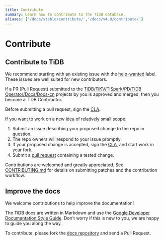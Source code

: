 ```yaml
---
title: Contribute
summary: Learn how to contribute to the TiDB database.
aliases: ['/docs/stable/contribute/','/docs/v4.0/contribute/']
---
```


# Contribute

## Contribute to TiDB

We recommend starting with an existing issue with the [help-wanted](https://github.com/pingcap/tidb/issues?q=is%3Aissue+is%3Aopen+label%3A%22help+wanted%22) label. These issues are well suited for new contributors.

If a PR (Pull Request) submitted to the [TiDB/TiKV/TiSpark/PD/TiDB Operator/Docs/Docs-cn](https://github.com/pingcap) projects by you is approved and merged, then you become a TiDB Contributor.

Before submitting a pull request, sign the [CLA](https://cla-assistant.io/pingcap/tidb?pullRequest=5567).

If you want to work on a new idea of relatively small scope:

1. Submit an issue describing your proposed change to the repo in question.
2. The repo owners will respond to your issue promptly.
3. If your proposed change is accepted, sign the [CLA](https://cla-assistant.io/pingcap/tidb?pullRequest=5567), and start work in your fork.
4. Submit a [pull request](https://github.com/pingcap/tidb/pull/3113) containing a tested change.

Contributions are welcomed and greatly appreciated. See [CONTRIBUTING.md](https://github.com/pingcap/tidb/blob/master/CONTRIBUTING.md) for details on submitting patches and the contribution workflow.

## Improve the docs

We welcome contributions to help improve the documentation!

The TiDB docs are written in Markdown and use the [Google Developer Documentation Style Guide](https://developers.google.com/style/). Don't worry if this is new to you, we are happy to guide you along the way.

To contribute, please fork the [docs repository](https://github.com/pingcap/docs) and send a Pull Request.
